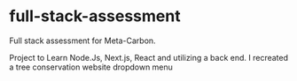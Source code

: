# full-stack-assessment
Full stack assessment for Meta-Carbon.

Project to Learn Node.Js, Next.js, React and utilizing a back end. I recreated a tree conservation website dropdown menu
